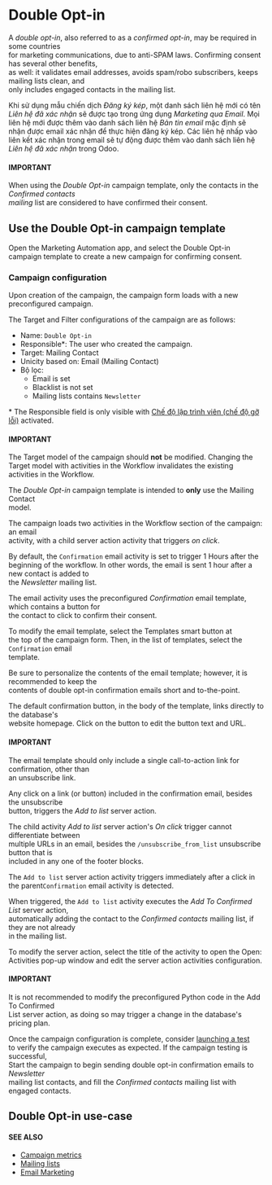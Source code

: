 # Double Opt-in

A _double opt-in_, also referred to as a _confirmed opt-in_, may be required in some countries\
for marketing communications, due to anti-SPAM laws. Confirming consent has several other benefits,\
as well: it validates email addresses, avoids spam/robo subscribers, keeps mailing lists clean, and\
only includes engaged contacts in the mailing list.

Khi sử dụng mẫu chiến dịch _Đăng ký kép_, một danh sách liên hệ mới có tên _Liên hệ đã xác nhận_ sẽ được tạo trong ứng dụng _Marketing qua Email_. Mọi liên hệ mới được thêm vào danh sách liên hệ _Bản tin email_ mặc định sẽ nhận được email xác nhận để thực hiện đăng ký kép. Các liên hệ nhấp vào liên kết xác nhận trong email sẽ tự động được thêm vào danh sách liên hệ _Liên hệ đã xác nhận_ trong Odoo.

#### IMPORTANT

When using the _Double Opt-in_ campaign template, only the contacts in the _Confirmed contacts_\
_mailing_ list are considered to have confirmed their consent.

## Use the Double Opt-in campaign template

Open the Marketing Automation app, and select the Double Opt-in\
campaign template to create a new campaign for confirming consent.

### Campaign configuration

Upon creation of the campaign, the campaign form loads with a new preconfigured campaign.

The Target and Filter configurations of the campaign are as follows:

* Name: `Double Opt-in`
* Responsible\*: The user who created the campaign.
* Target: Mailing Contact
* Unicity based on: Email (Mailing Contact)
* Bộ lọc:
  * Email is set
  * Blacklist is not set
  * Mailing lists contains `Newsletter`

\* The Responsible field is only visible with [Chế độ lập trình viên (chế độ gỡ lỗi)](../../../general/developer_mode.md#developer-mode) activated.

#### IMPORTANT

The Target model of the campaign should **not** be modified. Changing the\
Target model with activities in the Workflow invalidates the existing\
activities in the Workflow.

The _Double Opt-in_ campaign template is intended to **only** use the Mailing Contact\
model.

The campaign loads two activities in the Workflow section of the campaign: an email\
activity, with a child server action activity that triggers _on click_.

By default, the `Confirmation` email activity is set to trigger 1 Hours after the\
beginning of the workflow. In other words, the email is sent 1 hour after a new contact is added to\
the _Newsletter_ mailing list.

The email activity uses the preconfigured _Confirmation_ email template, which contains a button for\
the contact to click to confirm their consent.

To modify the email template, select the Templates smart button at\
the top of the campaign form. Then, in the list of templates, select the `Confirmation` email\
template.

Be sure to personalize the contents of the email template; however, it is recommended to keep the\
contents of double opt-in confirmation emails short and to-the-point.

The default confirmation button, in the body of the template, links directly to the database's\
website homepage. Click on the button to edit the button text and URL.

#### IMPORTANT

The email template should only include a single call-to-action link for confirmation, other than\
an unsubscribe link.

Any click on a link (or button) included in the confirmation email, besides the unsubscribe\
button, triggers the _Add to list_ server action.

The child activity _Add to list_ server action's _On click_ trigger cannot differentiate between\
multiple URLs in an email, besides the `/unsubscribe_from_list` unsubscribe button that is\
included in any one of the footer blocks.

The `Add to list` server action activity triggers immediately after a click in the parent`Confirmation` email activity is detected.

When triggered, the `Add to list` activity executes the _Add To Confirmed List_ server action,\
automatically adding the contact to the _Confirmed contacts_ mailing list, if they are not already\
in the mailing list.

To modify the server action, select the title of the activity to open the Open:\
Activities pop-up window and edit the server action activities configuration.

#### IMPORTANT

It is not recommended to modify the preconfigured Python code in the Add To Confirmed\
List server action, as doing so may trigger a change in the database's pricing plan.

Once the campaign configuration is complete, consider [launching a test](../testing_running.md)\
to verify the campaign executes as expected. If the campaign testing is successful,\
Start the campaign to begin sending double opt-in confirmation emails to _Newsletter_\
mailing list contacts, and fill the _Confirmed contacts_ mailing list with engaged contacts.

## Double Opt-in use-case

#### SEE ALSO

* [Campaign metrics](../understanding_metrics.md)
* [Mailing lists](../../email_marketing/mailing_lists.md)
* [Email Marketing](../../email_marketing.md)
